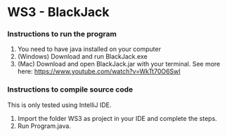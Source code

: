 # WS3 - BlackJack

### Instructions to run the program ###
1. You need to have java installed on your computer
2. (Windows) Download and run BlackJack.exe
3. (Mac) Download and open BlackJack.jar with your terminal. 
See more here: https://www.youtube.com/watch?v=WkTt70O6SwI

### Instructions to compile source code ###
This is only tested using IntelliJ IDE.
1. Import the folder WS3 as project in your IDE and complete the steps.
2. Run Program.java.
